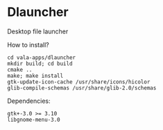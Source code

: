 Dlauncher
=======

Desktop file launcher

How to install?
````
cd vala-apps/dlauncher
mkdir build; cd build
cmake ..
make; make install
gtk-update-icon-cache /usr/share/icons/hicolor
glib-compile-schemas /usr/share/glib-2.0/schemas
````
Dependencies:
````
gtk+-3.0 >= 3.10
libgnome-menu-3.0
````

